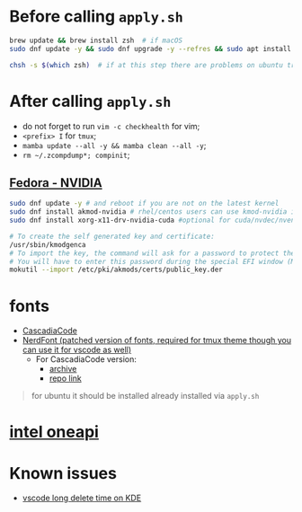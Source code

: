 # Before calling `apply.sh`
```bash
brew update && brew install zsh  # if macOS
sudo dnf update -y && sudo dnf upgrade -y --refres && sudo apt install zsh  # if fedora

chsh -s $(which zsh)  # if at this step there are problems on ubuntu try this: sudo usermod -s /usr/bin/zsh $(whoami)
```


# After calling `apply.sh`
* do not forget to run `vim -c checkhealth` for vim;
* `<prefix> I` for `tmux`;
* `mamba update --all -y && mamba clean --all -y`;
* `rm ~/.zcompdump*; compinit`;

## [Fedora - NVIDIA](https://rpmfusion.org/Howto/NVIDIA#Installing_the_drivers)
```bash
sudo dnf update -y # and reboot if you are not on the latest kernel
sudo dnf install akmod-nvidia # rhel/centos users can use kmod-nvidia instead
sudo dnf install xorg-x11-drv-nvidia-cuda #optional for cuda/nvdec/nvenc support

# To create the self generated key and certificate:
/usr/sbin/kmodgenca
# To import the key, the command will ask for a password to protect the key
# You will have to enter this password during the special EFI window (MOK...)
mokutil --import /etc/pki/akmods/certs/public_key.der
```


# fonts
* [CascadiaCode](https://github.com/microsoft/cascadia-code)
* [NerdFont (patched version of fonts, required for tmux theme though you can use it for vscode as well)](https://github.com/ryanoasis/nerd-fonts)
  * For CascadiaCode version:
    * [archive](https://github.com/ryanoasis/nerd-fonts/releases/latest)
    * [repo link](https://github.com/ryanoasis/nerd-fonts/tree/master/patched-fonts/CascadiaCode)
> for ubuntu it should be installed already installed via `apply.sh`


# [intel oneapi](https://software.intel.com/content/www/us/en/develop/tools/oneapi/all-toolkits.html)


# Known issues 
* [vscode long delete time on KDE](https://jamezrin.name/fix-visual-studio-code-freezing-when-deleting)
